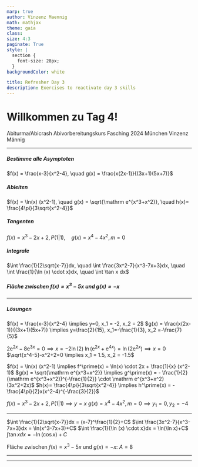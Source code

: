 ```yaml
---
marp: true
author: Vinzenz Maennig
math: mathjax
theme: gaia
class: 
size: 4:3
paginate: True
style: |
  section {
    font-size: 28px;
  }
backgroundColor: white

title: Refresher Day 3
description: Exercises to reactivate day 3 skills
---
```

# Willkommen zu Tag 4!
Abiturma/Abicrash Abivorbereitungskurs
Fasching 2024 München
Vinzenz Männig

---
<!--header: Wiederholung Tag 4-->
<!--footer: Abiturma/Abicrash Abivorbereitungskurs | Fasching 2024 München | Vinzenz Männig-->
##### Bestimme alle Asymptoten
$f(x) = \frac{x-3}{x^2-4}, \quad g(x) = \frac{x(2x-1)}{(3x+1)(5x+7)}$

##### Ableiten
$f(x) = \ln(x) (x^2-1), \quad g(x) = \sqrt{\mathrm e^{x^3+x^2}}, \quad h(x)= \frac{4\pi}{3\sqrt{x^2-4}}$

##### Tangenten
$f(x) = x^3-2x+2, P(1|1), \quad g(x) = x^4-4x^2, m=0$

##### Integrale
$\int \frac{1}{2\sqrt{x-7}}dx, \quad \int \frac{3x^2-7}{x^3-7x+3}dx, \quad \int \frac{1}{\ln (x) \cdot x}dx, \quad \int \tan x dx$

##### Fläche zwischen $f(x) = x^3-5x$ und $g(x) = -x$

---
##### Lösungen
$f(x) = \frac{x-3}{x^2-4} \implies y=0, x_1 = -2, x_2 = 2$
$g(x) = \frac{x(2x-1)}{(3x+1)(5x+7)} \implies y=\frac{2}{15}, x_1=-\frac{1}{3}, x_2 =-\frac{7}{5}$

$2\mathrm e ^{2x} - 8\mathrm e ^{3x} = 0 \implies x = -2\ln(2)$
$\ln(\mathrm e^{2x}+ \mathrm e^{4x}) = \ln(2\mathrm e^{2x}) \implies x = 0$
$\sqrt{x^4-5}-x^2+2=0 \implies x_1 = 1.5, x_2 = -1.5$

$f(x) = \ln(x) (x^2-1) \implies f^\prime(x) = \ln(x) \cdot 2x + \frac{1}{x} (x^2-1)$
$g(x) = \sqrt{\mathrm e^{x^3+x^2}} \implies g^\prime(x) = - \frac{1}{2} (\mathrm e^{x^3+x^2})^{-\frac{1}{2}} \cdot \mathrm e^{x^3+x^2} (3x^2+2x)$
$h(x)= \frac{4\pi}{3\sqrt{x^2-4}} \implies h^\prime(x) = -\frac{4\pi}{2}x(x^2-4)^{-\frac{3}{2}}$

$f(x) = x^3-2x+2, P(1|1) \implies y = x$
$g(x) = x^4-4x^2, m=0 \implies y_1 = 0, y_2 = -4$

---
$\int \frac{1}{2\sqrt{x-7}}dx = (x-7)^\frac{1}{2}+C$
$\int \frac{3x^2-7}{x^3-7x+3}dx = \ln(x^3-7x+3)+C$
$\int \frac{1}{\ln (x) \cdot x}dx = \ln(\ln x)+C$
$\int \tan x dx = -\ln(\cos x)+C$

Fläche zwischen $f(x) = x^3-5x$ und $g(x) = -x$: $A = 8$

---

---